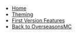 - [Home](%WEBPATH%/projects/overseasons-mc/upgrades/)
- [Theming](%WEBPATH%/projects/overseasons-mc/upgrades/theming)
- [First Version Features](%WEBPATH%/projects/overseasons-mc/upgrades/todo-initial)
- [Back to OverseasonsMC](%WEBPATH%/projects/overseasons-mc/)